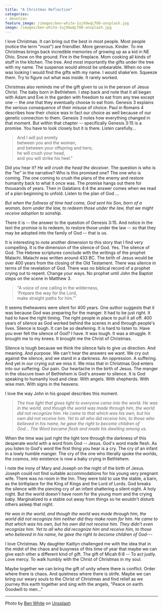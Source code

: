 ```yaml
---
title: "A Christmas Reflection"
categories:
- devotion
feature_image: /images/ben-white-1ujXUwqLfO8-unsplash.jpg
image: /images/ben-white-1ujXUwqLfO8-unsplash.jpg
---
```

I love Christmas. It can bring out the best in most people. Most people (notice the term "most") are friendlier. More generous. Kinder. To me Christmas brings back incredible memories of growing up as a kid in NE Ohio. Snow on the ground. Fire in the fireplace. Mom cooking all kinds of stuff in the kitchen. The tree. And most importantly the gifts under the tree with my name. The suspense would almost be unbearable. When no one was looking I would find the gifts with my name. I would shake'em. Squeeze them. Try to figure out what was inside. It rarely worked.

<!-- more -->


Christmas also reminds me of the gift given to us in the person of Jesus Christ. The baby born in Bethlehem. I step back and note that it all began with Adam and Eve in the garden with freedom to eat from any tree except one -- the one that they eventually choose to eat from. Genesis 3 explains the serious consequence of their misuse of choice. Paul in Romans 4 describes how their choice was in fact our choice as well because of our genetic connection to them. Genesis 3 notes how everything changed in that moment. But within that chapter -- specifically Genesis 3:15 is a promise. You have to look closely but it is there. Listen carefully...

> And I will put enmity  
> between you and the woman,  
> and between your offspring and hers;  
> he will crush your head,  
> and you will strike his heel."  

Did you hear it? *He will crush the head the deceiver*. The question is who is the "he" in the narrative? Who is this promised one? The one who is coming. The one coming to crush the plans of the enemy and restore humanity back to what it once was. The promise hangs out there for thousands of years. Then in Galatians 4:4 the answer comes when we read of a plan beginning to unfold. Listen to the plan of God ...

*But when the fullness of time had come, God sent his Son, born of a woman, born under the law, to redeem those under the law, that we might receive adoption to sonship.*

There it is -- the answer to the question of Genesis 3:15. And notice in the text the promise is to redeem, to restore those under the law -- so that they may be adopted into the family of God -- that is us.

It is interesting to note another dimension to this story that I find very compelling. It is the dimension of the silence of God. Yes. The silence of God. The Hebrew scriptures conclude with the writings of the prophet Malachi. Malachi was written around 433 BC. The birth of Jesus would be over 400 years from the closing of the Old Testament. There was silence in terms of the revelation of God. There was no biblical record of a prophet crying out to repent. Change your ways. No prophet until John the Baptist steps on the scene in Matthew 3.

> "A voice of one calling in the wilderness,  
> 'Prepare the way for the Lord,  
> make straight paths for him.'"  

It seems theheavens were silent for 400 years. One author suggests that it was because God was preparing for the manger. It had to be just right. It had to have the right timing. The right people in place to pull it all off. 400 years of silence as God worked behind the scenes in and through people's lives. Silence is tough. It can be so deafening. It is hard to listen to. Have you ever felt the silence of God? I have. It was tough. It was a struggle. It brought me to my knees. It brought me the Christ of Christmas.

Silence is tough because we think the silence fails to give us direction. And meaning. And purpose. We can't hear the answers we want. We cry out against the silence, and we stand in a darkness. An oppression. A suffering. And yet in our crying out we miss it. We miss that in Christmas God enters into our suffering. Our pain. Our heartache in the birth of Jesus. The manger in the obscure town of Bethlehem is God's answer to silence. It is God speaking to humanity loud and clear. With angels. With shepherds. With wise men. With signs in the heavens.

I love the way John in his gospel describes this moment.

> *The true light that gives light to everyone came into the world. He was in the world, and though the world was made through him, the world did not recognize him. He came to that which was his own, but his own did not receive him. Yet to all who did receive him, to those who believed in his name, he gave the right to become children of God... The Word became flesh and made his dwelling among us.*

When the time was just right the light tore through the darkness of this desperate world with a word from God -- Jesus. God's word made flesh. As you listen to God's word the first thing you hear is a cry. The cry of an infant in a lowly humble manger. The cry of the one who literally spoke the worlds, the cosmos, into existence is now a baby crying in Bethlehem.

I note the irony of Mary and Joseph on the night of the birth of Jesus. Joseph could not find suitable accommodations for his young very pregnant wife. There was no room in the Inn. They were told to use the stable, a barn, as the birthplace for the King of Kings and the Lord of Lords. God breaks the silence with the piercing cry of an infant shattering a silent night. A holy night. But the world doesn't have room for the young mom and the crying baby. Marginalized to a stable out away from things so he wouldn't disturb others asleep that night.

*He was in the world, and though the world was made through him, the world did not recognize him neither did they make room for him. He came to that which was his own, but his own did not receive him. They didn't even recognize him. Yet to all who did recognize him and receive him, to those who believed in his name, he gave the right to become children of God---*

I love Christmas. My daughter Kaitlyn challenged me with the idea that in the midst of the chaos and busyness of this time of year that maybe we can give each other a different kind of gift. The gift of Micah 6:8 -- To act justly. Love mercy. To walk humbly with the Christ of Christmas in my soul.

Maybe together we can bring the gift of unity where there is conflict. Order where there is chaos. And quietness where there is strife. Maybe we can bring our weary souls to the Christ of Christmas and find relief as we journey this earth together and sing with the angels, "Peace on earth. Goodwill to men..."

* * *
Photo by <a href="https://unsplash.com/@benwhitephotography?utm_content=creditCopyText&utm_medium=referral&utm_source=unsplash">Ben White</a> on <a href="https://unsplash.com/photos/red-ribbon-on-gift-box-1ujXUwqLfO8?utm_content=creditCopyText&utm_medium=referral&utm_source=unsplash">Unsplash</a>
  